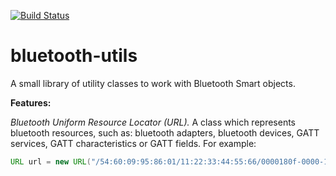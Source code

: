 [![Build Status](https://travis-ci.org/sputnikdev/bluetooth-utils.svg?branch=master)](https://travis-ci.org/sputnikdev/bluetooth-utils)
# bluetooth-utils
A small library of utility classes to work with Bluetooth Smart objects.

**Features:**

_Bluetooth Uniform Resource Locator (URL)._ A class which represents bluetooth resources, such as: bluetooth adapters, bluetooth devices, GATT services, GATT characteristics or GATT fields. For example:

```java
URL url = new URL("/54:60:09:95:86:01/11:22:33:44:55:66/0000180f-0000-1000-8000-00805f9b34fb/00002a19-0000-1000-8000-00805f9b34fb/Level");
```
